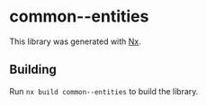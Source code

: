 # common--entities

This library was generated with [Nx](https://nx.dev).

## Building

Run `nx build common--entities` to build the library.
